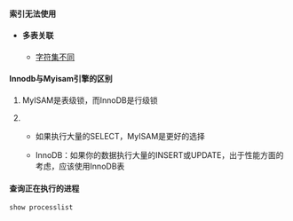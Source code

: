 #### 索引无法使用

+ #### 多表关联

  + [字符集不同](https://blog.csdn.net/xinghun61/article/details/5747344)

#### Innodb与Myisam引擎的区别

1. MyISAM是表级锁，而InnoDB是行级锁

2. + 如果执行大量的SELECT，MyISAM是更好的选择

   + InnoDB：如果你的数据执行大量的INSERT或UPDATE，出于性能方面的考虑，应该使用InnoDB表

#### 查询正在执行的进程

```sql
show processlist
```

